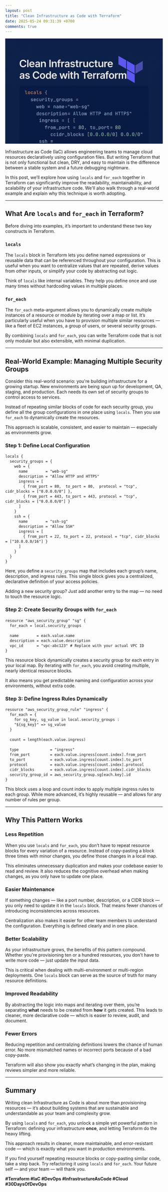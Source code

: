 ```yaml
---
layout: post
title: "Clean Infrastructure as Code with Terraform"
date: 2025-05-24 09:31:39 +0700
comments: true
---
```


![Header](/assets/images/header_clean_iac.png)

Infrastructure as Code (IaC) allows engineering teams to manage cloud resources declaratively using configuration files. But writing Terraform that is not only functional but clean, DRY, and easy to maintain is the difference between a stable system and a future debugging nightmare.

In this post, we’ll explore how using `locals` and `for_each` together in Terraform can significantly improve the readability, maintainability, and scalability of your infrastructure code. We'll also walk through a real-world example and explain why this technique is worth adopting.

---

## What Are `locals` and `for_each` in Terraform?

Before diving into examples, it’s important to understand these two key constructs in Terraform.

### `locals`

The `locals` block in Terraform lets you define named expressions or reusable data that can be referenced throughout your configuration. This is useful when you want to centralize values that are repeated, derive values from other inputs, or simplify your code by abstracting out logic.

Think of `locals` like internal variables. They help you define once and use many times without hardcoding values in multiple places.

### `for_each`

The `for_each` meta-argument allows you to dynamically create multiple instances of a resource or module by iterating over a map or list. It’s particularly useful when you have to provision multiple similar resources — like a fleet of EC2 instances, a group of users, or several security groups.

By combining `locals` and `for_each`, you can write Terraform code that is not only modular but also extensible, with minimal duplication.

---

## Real-World Example: Managing Multiple Security Groups

Consider this real-world scenario: you're building infrastructure for a growing startup. New environments are being spun up for development, QA, staging, and production. Each needs its own set of security groups to control access to services.

Instead of repeating similar blocks of code for each security group, you define all the group configurations in one place using `locals`. Then you use `for_each` to dynamically create the resources.

This approach is scalable, consistent, and easier to maintain — especially as environments grow.

### Step 1: Define Local Configuration

```
locals {
  security_groups = {
    web = {
      name        = "web-sg"
      description = "Allow HTTP and HTTPS"
      ingress = [
        { from_port = 80,  to_port = 80,  protocol = "tcp", cidr_blocks = ["0.0.0.0/0"] },
        { from_port = 443, to_port = 443, protocol = "tcp", cidr_blocks = ["0.0.0.0/0"] }
      ]
    }
    ssh = {
      name        = "ssh-sg"
      description = "Allow SSH"
      ingress = [
        { from_port = 22, to_port = 22, protocol = "tcp", cidr_blocks = ["10.0.0.0/16"] }
      ]
    }
  }
}
```

Here, you define a `security_groups` map that includes each group’s name, description, and ingress rules. This single block gives you a centralized, declarative definition of your access policies.

Adding a new security group? Just add another entry to the map — no need to touch the resource logic.

### Step 2: Create Security Groups with `for_each`

```
resource "aws_security_group" "sg" {
  for_each = local.security_groups

  name        = each.value.name
  description = each.value.description
  vpc_id      = "vpc-abc123" # Replace with your actual VPC ID
}
```

This resource block dynamically creates a security group for each entry in your local map. By iterating with `for_each`, you avoid creating multiple, nearly identical resource blocks.

It also means you get predictable naming and configuration across your environments, without extra code.

### Step 3: Define Ingress Rules Dynamically

```
resource "aws_security_group_rule" "ingress" {
  for_each = {
    for sg_key, sg_value in local.security_groups :
    "${sg_key}" => sg_value
  }

  count = length(each.value.ingress)

  type              = "ingress"
  from_port         = each.value.ingress[count.index].from_port
  to_port           = each.value.ingress[count.index].to_port
  protocol          = each.value.ingress[count.index].protocol
  cidr_blocks       = each.value.ingress[count.index].cidr_blocks
  security_group_id = aws_security_group.sg[each.key].id
}
```

This block uses a loop and count index to apply multiple ingress rules to each group. While more advanced, it’s highly reusable — and allows for any number of rules per group.

---

## Why This Pattern Works

### Less Repetition

When you use `locals` and `for_each`, you don’t have to repeat resource blocks for every variation of a resource. Instead of copy-pasting a block three times with minor changes, you define those changes in a local map.

This eliminates unnecessary duplication and makes your codebase easier to read and review. It also reduces the cognitive overhead when making changes, as you only have to update one place.

### Easier Maintenance

If something changes — like a port number, description, or a CIDR block — you only need to update it in the `locals` block. That means fewer chances of introducing inconsistencies across resources.

Centralization also makes it easier for other team members to understand the configuration. Everything is defined clearly and in one place.

### Better Scalability

As your infrastructure grows, the benefits of this pattern compound. Whether you're provisioning ten or a hundred resources, you don't have to write more code — just update the input data.

This is critical when dealing with multi-environment or multi-region deployments. One `locals` block can serve as the source of truth for many resource definitions.

### Improved Readability

By abstracting the logic into maps and iterating over them, you’re separating **what** needs to be created from **how** it gets created. This leads to cleaner, more declarative code — which is easier to review, audit, and document.

### Fewer Errors

Reducing repetition and centralizing definitions lowers the chance of human error. No more mismatched names or incorrect ports because of a bad copy-paste.

Terraform will also show you exactly what’s changing in the plan, making reviews simpler and more reliable.

---

## Summary

Writing clean Infrastructure as Code is about more than provisioning resources — it’s about building systems that are sustainable and understandable as your team and complexity grow.

By using `locals` and `for_each`, you unlock a simple yet powerful pattern in Terraform: defining your infrastructure **once**, and letting Terraform do the heavy lifting.

This approach results in cleaner, more maintainable, and error-resistant code — which is exactly what you want in production environments.

If you find yourself repeating resource blocks or copy-pasting similar code, take a step back. Try refactoring it using `locals` and `for_each`. Your future self — and your team — will thank you.

**#Terraform #IaC #DevOps #InfrastructureAsCode #Cloud #30DaysOfDevOps**
